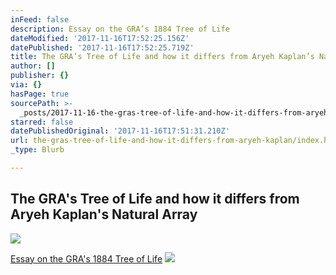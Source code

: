 ```yaml
---
inFeed: false
description: Essay on the GRA’s 1884 Tree of Life
dateModified: '2017-11-16T17:52:25.156Z'
datePublished: '2017-11-16T17:52:25.719Z'
title: The GRA’s Tree of Life and how it differs from Aryeh Kaplan’s Natural Array
author: []
publisher: {}
via: {}
hasPage: true
sourcePath: >-
  _posts/2017-11-16-the-gras-tree-of-life-and-how-it-differs-from-aryeh-kaplan.md
starred: false
datePublishedOriginal: '2017-11-16T17:51:31.210Z'
url: the-gras-tree-of-life-and-how-it-differs-from-aryeh-kaplan/index.html
_type: Blurb

---
```

## The GRA's Tree of Life and how it differs from Aryeh Kaplan's Natural Array
![](https://the-grid-user-content.s3-us-west-2.amazonaws.com/aa835e3f-986c-4746-b1e8-9bd3c3277867.jpg)

[Essay on the GRA's 1884 Tree of Life][0]
![](https://the-grid-user-content.s3-us-west-2.amazonaws.com/528efb54-cb6f-4131-ae5a-088f2ab73e36.jpg)

[0]: https://www.academia.edu/34719582/Kaplans_Error_v2.docx